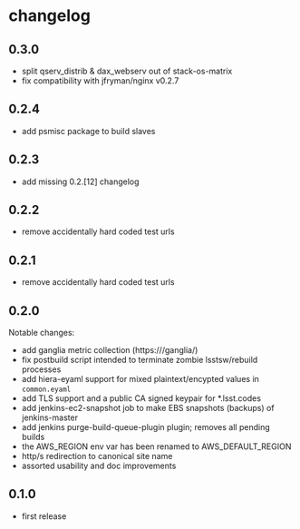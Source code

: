 changelog
=========

0.3.0
-----

* split qserv_distrib & dax_webserv out of stack-os-matrix
* fix compatibility with jfryman/nginx v0.2.7

0.2.4
-----

* add psmisc package to build slaves


0.2.3
-----

* add missing 0.2.[12] changelog


0.2.2
-----

* remove accidentally hard coded test urls


0.2.1
-----

* remove accidentally hard coded test urls


0.2.0
-----

Notable changes:

* add ganglia metric collection (https://<jenkins-master>/ganglia/)
* fix postbuild script intended to terminate zombie lsstsw/rebuild processes
* add hiera-eyaml support for mixed plaintext/encypted values in `common.eyaml`
* add TLS support and a public CA signed keypair for *.lsst.codes
* add jenkins-ec2-snapshot job to make EBS snapshots (backups) of jenkins-master
* add jenkins purge-build-queue-plugin plugin; removes all pending builds
* the AWS_REGION env var has been renamed to AWS_DEFAULT_REGION
* http/s redirection to canonical site name
* assorted usability and doc improvements


0.1.0
-----

* first release
